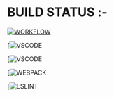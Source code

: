 

# BUILD STATUS :-

[![WORKFLOW](https://github.com/Dhananjay-JSR/javascript-engine-game/workflows/CI/badge.svg
)](https://github.com/Dhananjay-JSR/javascript-engine-game/actions/workflows/main.yml)



[![VSCODE](https://badges.aleen42.com/src/visual_studio_code.svg)


[![VSCODE](https://badges.aleen42.com/src/javascript.svg)

[![WEBPACK](https://badges.aleen42.com/src/webpack.svg)


[![ESLINT](https://badges.aleen42.com/src/eslint.svg)